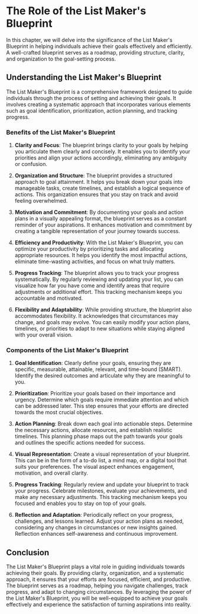 The Role of the List Maker's Blueprint
=================================================

In this chapter, we will delve into the significance of the List Maker's Blueprint in helping individuals achieve their goals effectively and efficiently. A well-crafted blueprint serves as a roadmap, providing structure, clarity, and organization to the goal-setting process.

**Understanding the List Maker's Blueprint**
--------------------------------------------

The List Maker's Blueprint is a comprehensive framework designed to guide individuals through the process of setting and achieving their goals. It involves creating a systematic approach that incorporates various elements such as goal identification, prioritization, action planning, and tracking progress.

### **Benefits of the List Maker's Blueprint**

1. **Clarity and Focus**: The blueprint brings clarity to your goals by helping you articulate them clearly and concisely. It enables you to identify your priorities and align your actions accordingly, eliminating any ambiguity or confusion.

2. **Organization and Structure**: The blueprint provides a structured approach to goal attainment. It helps you break down your goals into manageable tasks, create timelines, and establish a logical sequence of actions. This organization ensures that you stay on track and avoid feeling overwhelmed.

3. **Motivation and Commitment**: By documenting your goals and action plans in a visually appealing format, the blueprint serves as a constant reminder of your aspirations. It enhances motivation and commitment by creating a tangible representation of your journey towards success.

4. **Efficiency and Productivity**: With the List Maker's Blueprint, you can optimize your productivity by prioritizing tasks and allocating appropriate resources. It helps you identify the most impactful actions, eliminate time-wasting activities, and focus on what truly matters.

5. **Progress Tracking**: The blueprint allows you to track your progress systematically. By regularly reviewing and updating your list, you can visualize how far you have come and identify areas that require adjustments or additional effort. This tracking mechanism keeps you accountable and motivated.

6. **Flexibility and Adaptability**: While providing structure, the blueprint also accommodates flexibility. It acknowledges that circumstances may change, and goals may evolve. You can easily modify your action plans, timelines, or priorities to adapt to new situations while staying aligned with your overall vision.

### **Components of the List Maker's Blueprint**

1. **Goal Identification**: Clearly define your goals, ensuring they are specific, measurable, attainable, relevant, and time-bound (SMART). Identify the desired outcomes and articulate why they are meaningful to you.

2. **Prioritization**: Prioritize your goals based on their importance and urgency. Determine which goals require immediate attention and which can be addressed later. This step ensures that your efforts are directed towards the most crucial objectives.

3. **Action Planning**: Break down each goal into actionable steps. Determine the necessary actions, allocate resources, and establish realistic timelines. This planning phase maps out the path towards your goals and outlines the specific actions needed for success.

4. **Visual Representation**: Create a visual representation of your blueprint. This can be in the form of a to-do list, a mind map, or a digital tool that suits your preferences. The visual aspect enhances engagement, motivation, and overall clarity.

5. **Progress Tracking**: Regularly review and update your blueprint to track your progress. Celebrate milestones, evaluate your achievements, and make any necessary adjustments. This tracking mechanism keeps you focused and enables you to stay on top of your goals.

6. **Reflection and Adaptation**: Periodically reflect on your progress, challenges, and lessons learned. Adjust your action plans as needed, considering any changes in circumstances or new insights gained. Reflection enhances self-awareness and continuous improvement.

Conclusion
----------

The List Maker's Blueprint plays a vital role in guiding individuals towards achieving their goals. By providing clarity, organization, and a systematic approach, it ensures that your efforts are focused, efficient, and productive. The blueprint serves as a roadmap, helping you navigate challenges, track progress, and adapt to changing circumstances. By leveraging the power of the List Maker's Blueprint, you will be well-equipped to achieve your goals effectively and experience the satisfaction of turning aspirations into reality.
